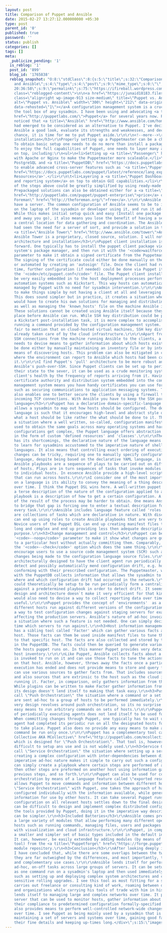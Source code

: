 ```yaml
---
layout: post
title: Comparison of Puppet and Ansible
date: 2015-02-27 13:27:12.000000000 +05:30
type: post
parent_id: '0'
published: true
password: ''
status: publish
categories: []
tags: []
meta:
  _publicize_pending: '1'
  is_reblog: '1'
  post_id: '899'
  blog_id: '1765838'
  reblog_snapshot: "O:8:\"stdClass\":8:{s:5:\"title\";s:32:\"Comparison of Puppet
    and Ansible\";s:4:\"type\";s:4:\"post\";s:9:\"mime_type\";s:0:\"\";s:6:\"format\";b:0;s:12:\"modified_gmt\";s:19:\"2015-01-04
    20:36:58\";s:9:\"permalink\";s:75:\"https://ifireball.wordpress.com/2015/01/03/comparison-of-puppet-and-ansible\";s:7:\"content\";s:14891:\"<div
    class=\"reblogged-content\">\n\n<a href=\"https://junaid18183.files.wordpress.com/2015/02/puppet-vs-ansible.png\"><img
    class=\"alignright wp-image-913 size-medium\" title=\"Puppet vs. Ansible\" src=\"https://junaid18183.files.wordpress.com/2015/02/puppet-vs-ansible.png\"
    alt=\"Puppet vs. Ansible\" width=\"300\" height=\"212\" data-originalSrc=\"https://ifireball.files.wordpress.com/2015/01/puppet-vs-ansible.png?w=300\"
    data-rehosted=\"1\"></a>A configuration management system is a crucial tool in
    the tool box of any sysadmin. I have been using and advocating <a title=\"Puppet\"
    href=\"http://puppetlabs.com/\">Puppet</a> for several years now. Recently I have
    noticed that <a title=\"Ansible\" href=\"http://www.ansible.com/home\">Ansible</a>
    had emerged to be considered as an alternative to Puppet. I've decided to give
    Ansible a good look, evaluate its strengths and weaknesses, and decide if, by
    chance, it is time for me to put Puppet aside.\r\n\r\n<!--more-->\r\n<h3>Server
    installation</h3>\r\nProperly setting up a Puppetmaster can be a challenging task.
    To obtain basic setup one needs to do no more than install a package. However,
    To enjoy the full capabilities of Puppet, one needs to layer many additional tools
    on top, including:\r\n<ul>\n<li>Setting up <a title=\"Passenger\" href=\"https://www.phusionpassenger.com/\">Passenger</a>
    with Apache or Nginx to make the Puppetmaster more scaleable.</li>\r\n\t<li>Adding
    PostgreSQL and <a title=\"PuppetDB\" href=\"https://docs.puppetlabs.com/puppetdb/latest/\">PuppetDB</a>
    to enable advanced cross-server features such as '<a title=\"Puppet Exported Resources\"
    href=\"https://docs.puppetlabs.com/puppet/latest/reference/lang_exported.html\">Exported
    Resources</a>'.</li>\r\n\t<li>Layering a <a title=\"Puppet Dashboard\" href=\"https://github.com/sodabrew/puppet-dashboard\">management
    and reporting system</a> on top to obtain GUI capabilities.</li>\r\n</ul>\r\nMany
    of the steps above could be greatly simplified by using ready-made Puppet modules.
    Prepackaged solutions can also be obtained either for a <a title=\"Puppet Enterprise\"
    href=\"http://puppetlabs.com/puppet/puppet-enterprise\">price</a> or for <a title=\"The
    Foreman\" href=\"http://theforeman.org/\">free</a>.\r\n\r\nAnsible doesn't really
    have a server. The common configuration of Ansible seems to be to install it locally
    on the laptop of the sysadmin or developer using it, and run it ad-hoc when needed.
    While this makes initial setup quick and easy (Install one package on one machine,
    and away you go), it also means you lose the benefit of having a server act as
    a central location for data gathering and coordination. The Ansible developers
    had seen the need for a server of sort, and provide a solution in the form of
    <a title=\"Ansible Tower\" href=\"http://www.ansible.com/tower\">Ansible Tower</a>.
    Ansible Tower is a proprietary, closed source, solution. I will not cover it here.\r\n<h3>Client
    architecture and installation</h3>\r\nPuppet client installation is quite straight
    forward. One typically has to install the puppet client package vie the operating
    system's package manager, and then run it with the '<code>waitforcert</code>'
    parameter to make it obtain a signed certificate from the Puppetmaster server.
    The signing of the certificate could either be done manually on the Puppetmaster,
    or automated by creating an 'autosign' file. Once the client had run for the first
    time, further configuration (if needed) could be done via Puppet itself by distributing
    the '<code>/etc/puppet.conf</code>' file. The Puppet client installation could
    be very easily embedded in to the host deployment processes performed via deployment
    automation systems such as Kickstart. This way hosts can automatically become
    managed by Puppet with no need for sysadmin intervention.\r\n\r\nAnsible claims
    to make things simple by not having a client at all and leveraging SSH instead.
    This does sound simpler but in practice, it creates a situation where the sysadmin
    would have to create his own solutions for managing and distributing SSH keys
    as well as managing the 'known_hosts' file on the machine Ansible is invoked from.
    These solutions cannot be created using Ansible itself because they must be in
    place before Ansible can run. While SSH key distribution could be performed as
    a Kickstart post-installation task, it is more complex to accomplish then simply
    running a command provided by the configuration management system. It is only
    fair to mention that on cloud-hosted virtual machines, SSH key distribution is
    already taken care of by the cloud infrastructure.\r\n\r\nApart from enabling
    SSH connections from the machine running Ansible to the clients, a sysadmin also
    needs to devise means to gather information about which hosts exist. This can
    be done either by manually maintaining an inventory file or by integrating 3rd-party
    means of discovering hosts. This problem can also be mitigated in cloud environments
    where the environment can report to Ansible which hosts had been created within
    it.\r\n\r\nI find Puppet's 'pull' architecture to be more robust and useful then
    Ansible's push-over-SSH. Since Puppet clients can be set up to periodically report
    their state to the sever, it can be used as a crude monitoring system, measuring
    client's health by the frequency of reports arriving from it. Having an 'x509' 
    certificate authority and distribution system embedded into the configuration
    management system means you have handy certificates you can use for other things,
    such as securing communications to application messaging systems. The pull architecture
    also enables one to better secure the clients by using a firewall to block all
    incoming TCP connections. With Ansible you have to keep the SSH port open.\r\n<h3>Configuration
    language</h3>\r\nPuppet has a declarative domain-specific-language (DSL) that
    allows a sysadmin to map out how hosts should be configured. The design of the
    language is such that it encourages high-level and abstract style of describing
    what a host should be like rather the what should be done to it. This creates
    a situation where a well written, so-called, configuration manifest file can be
    used to obtain the same goals across many operating systems and hardware types.\r\n\r\nWhen
    configurations get complex, the Puppet language offers abstraction mechanisms
    in the form of custom 'defined resources' and 'classes'.\r\n\r\nThe puppet language
    has its shortcomings, the declarative nature of the language means it can be harder
    to learn for sysadmins accustomed to the imperative nature of shell scripting
    languages. It also means that controlling exact ordering of execution of configuration
    changes can be tricky, requiring one to manually specify configuration dependencies.\r\n\r\nAnsible's
    language, despite being based on the declarative YAML language, is imperative.
    Ansible playbooks are a sequence of plays to be carried out on different groups
    of hosts. Plays are in turn sequences of tasks that invoke modules to commit changes
    to individual hosts. In essence Ansible provide a high-level scripting language
    that can run across hosts.\r\n\r\nI consider one of the most important aspects
    on a language is its ability to convey the meaning of a thing described with it
    over time. I think the Puppet DSL wins here. A well-written puppet manifest is
    a terse description of the nature of the configuration applied to a host. An Ansible
    playbook is a description of how to get a certain configuration. A deeper understanding
    of the result of the process may be harder to obtain. One means Ansible provides
    to bridge that gap is forcing one to enter a textual description for each and
    every task.\r\n\r\nAnsible includes language feature called 'roles'. Ansible 'roles'
    are collections of tasks which are declarative in nature. With discipline, one
    can end up using roles to create Ansible playbooks that are very terse and declarative.
    Novice users of the Puppet DSL can end up creating manifest files that are too
    long and complex and end up providing less then adequate description of their
    purpose.\r\n<h3>Change management and control</h3>\r\nPuppet can be run with the
    '<code>--noop</code>' parameter to make it show what changes are going to be made
    to a particular host without actually committing them. Comparably, Ansible provides
    the '<code>--check</code>' option which does the same thing.\r\n\r\nBoth tools
    encourage users to use a source code management system (SCM) such as Git to track
    changes being made to the configuration language source files.\r\n\r\nPuppet is
    architecturally designed to have the client agent run periodically in order to
    detect and possibly automatically mend configuration drift, e.g. hosts no longer
    conforming with their prescribed configuration. The Puppetmaster, when coupled
    with the PuppetDB collects information that allows the sysadmin to determine exactly
    where and which configuration drift had occurred in the network.\r\n\r\nAnsible
    could theoretically be setup to be run periodically form a centralized server
    against a predetermined playbook in order to detect drift. It seems that Ansible`s
    design and architecture doesn`t make it very efficient for that kind of use. One
    would also need to devise a way to collect reporting data over time to make it
    useful.\r\n\r\nPuppet provides the concept of 'environments'  as a means to have
    different hosts run against different versions of the configuration. This provides
    a way to test configuration changes against staging servers for example, without
    affecting the production servers. Ansible's nature of ad-hoc invocation creates
    a situation where such a feature is not needed. One can simply decide at invocation
    time which servers to run against.\r\n<h3>Host information management</h3>\r\nPuppet
    has a sibling tool called 'Facter' which can gather various facts about a particular
    host. Those facts can them be used inside manifest files to tune the configuration
    to that specific host. The facts are also collected and stored by the Puppetmaster
    in the PuppetDB. The facts could then be queried to generate various reports about
    the hosts puppet runs on. In this manner Puppet provides very detailed and useful
    host inventory.\r\n\r\nLike Puppet, Ansible collects facts about a host when it
    is invoked to run on it and can use those facts to tune the actions being performed
    on that host. Ansible, however, throws away the facts once a particular playbook
    execution has ended and does not provide means to store and query facts over time.\r\n\r\nAnsible
    can use various sources to gather facts from. That includes sources like Facter
    and also sources that are extrinsic to the host such as the cloud infrastructure
    running it. Facter, in comparison, only gathers information from the host itself.
    While plugins can be written to make Facter gather information from other sources,
    its design doesn't lend itself to making that task easy.\r\n<h3>Push Orchestration</h3>\r\nI
    call \"Push Orchestration\" the situation where a command or a set of commands
    are sent ad-hoc to a group of hosts to be performed immediately.\r\n\r\nAnsible's
    very design revolves around push orchestration, so its no surprise it provides
    easy means to run arbitrary commands on sets of hosts.\r\n\r\nPuppet architecture
    of periodically executing agents does not lend itself to be used for \"Push Orchestration\".
    When committing changes through Puppet, one typically has to wait until the Puppet
    agent had completed its periodic run on all the designated hosts for the changes
    to take place. Puppet also does no provide any easy means to make a particular
    command be run only once.\r\n\r\nPuppet has a complementary tool called <a title=\"Marionette
    Collective AKA MCollective\" href=\"http://puppetlabs.com/mcollective\">MCollective</a>
    which is designed for \"Push Orchestration\". That tool is, however, considered
    difficult to setup ans use and is not widely used.\r\n<h3>Service Orchestration</h3>\r\nI
    call \"Service Orchestration\" the situation where setting up a service requires
    creating a complex configuration with inter-dependencies between different hosts.\r\n\r\nAnsible
    imperative ad-hoc nature makes it simple to carry out such a configuration. One
    can simply create a playbook where certain steps are performed of a certain hosts,
    then other steps are preformed on another host using information gathered in the
    previous steps, and so forth.\r\n\r\nPuppet can also be used for complex service
    orchestration by means of a language feature called \"exported resources\" that
    allows Puppet to move commands and information between different hosts. When performing
    \"Service Orchestration\" with Puppet, one takes the approach of having each host
    configured individually with the information available, while generating additional
    information for use by other hosts. It can take several Puppet runs until the
    configuration on all relevant hosts settles down to the final desired state.\r\n\r\nIt
    can be difficult to design and implement complex distributed configuration with
    the tools provided by Puppet, doing it in the imperative way described by Ansible
    can be simpler.\r\n<h3>Included Batteries</h3>\r\nAnsible comes pre-packaged with
    a large variety of modules that allow performing many different operations oh
    hosts such as running commands, managing files, users and packages and interacting
    with visualization and cloud infrastructure.\r\n\r\nPuppet, in comparison, includes
    a smaller and simpler set of basic types included in the default installation.
    It can, however, be easily extended by adding modules (by means of a provided
    tool) from the <a title=\"Puppetforge\" href=\"https://forge.puppetlabs.com/\">Puppetforge</a>
    module repository.\r\n<h3>Conclusion</h3>\r\nAfter looking deeply into both tools,
    I have concluded that, while there are some overlaps between the two tools, eventually
    they are far outweighed by the differences, and most importantly, the different
    and complementary use cases.\r\n\r\nAnsible lends itself for performing complex
    ad-hoc, on-off tasks across large groups of servers. It can be setup with as little
    as one command run on a sysadmin's laptop and then used immediately for tasks
    such as setting up and deploying complex system architectures and carrying out
    sensitive rolling upgrades. I see this tool as most fitting for a sysadmin that
    carries out freelance or consulting kind of work, roaming between different networks
    and organizations while carrying his tools of trade with him in his laptop.\r\n\r\nPuppet
    lends itself to managing large and complex networks over time. It provides a centralized
    server that can be used to monitor hosts, gather information about then and measure
    their compliance to predetermined configuration formally-specified policy. It
    also provides means to perform well-controlled network-wide changes and upgrades
    over time. I see Puppet as being mainly used by a sysadmin that is charged with
    maintaining a set of servers and systems over time, gaining good familiarity with
    their fine details and keeping up-times long.</div>\";s:15:\"images_mirrored\";i:1;}"
---
```



